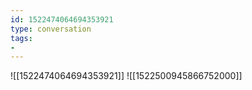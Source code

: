```yaml
---
id: 1522474064694353921
type: conversation
tags:
- 
---
```

![[1522474064694353921]]
![[1522500945866752000]]

